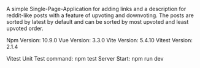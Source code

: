 A simple Single-Page-Application for adding links and a description for reddit-like posts with a feature of upvoting and downvoting. The posts are sorted by latest by default and can be sorted by most upvoted and least upvoted order.

Npm Version: 10.9.0
Vue Version: 3.3.0
Vite Version: 5.4.10
Vitest Version: 2.1.4

Vitest Unit Test command: npm test
Server Start: npm run dev
